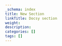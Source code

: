```yaml
---
_schema: index
title: New Section
linkTitle: Docsy section
weight:
description:
categories: []
tags: []
---
```

